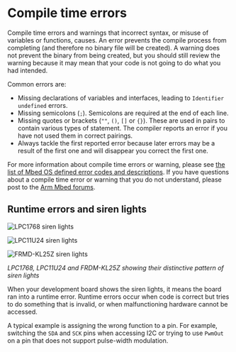 # Compile time errors

Compile time errors and warnings that incorrect syntax, or misuse of variables or functions, causes. An error prevents the compile process from completing (and therefore no binary file will be created). A warning does not prevent the binary from being created, but you should still review the warning because it may mean that your code is not going to do what you had intended.

Common errors are:

- Missing declarations of variables and interfaces, leading to `Identifier undefined` errors.
- Missing semicolons (`;`). Semicolons are required at the end of each line.
- Missing quotes or brackets (`""`, `()`, `[]` or `{}`). These are used in pairs to contain various types of statement. The compiler reports an error if you have not used them in correct pairings.
- Always tackle the first reported error because later errors may be a result of the first one and will disappear you correct the first one.

For more information about compile time errors or warning, please see [the list of Mbed OS defined error codes and descriptions](/docs/v5.9/reference/error-handling.html#list-of-mbed-os-defined-error-codes-and-descriptions). If you have questions about a compile time error or warning that you do not understand, please post to the [Arm Mbed forums](https://os.mbed.com/questions/).

## Runtime errors and siren lights

<span class="images">![LPC1768 siren lights](https://s3-us-west-2.amazonaws.com/mbed-os-docs-images/lights1.gif)</span>

<span class="images">![LPC11U24 siren lights](https://s3-us-west-2.amazonaws.com/mbed-os-docs-images/lights2.gif)</span>

<span class="images">![FRMD-KL25Z siren lights](https://s3-us-west-2.amazonaws.com/mbed-os-docs-images/lights3.gif)</span>

*LPC1768, LPC11U24 and FRDM-KL25Z showing their distinctive pattern of siren lights*

When your development board shows the siren lights, it means the board ran into a runtime error. Runtime errors occur when code is correct but tries to do something that is invalid, or when malfunctioning hardware cannot be accessed.

A typical example is assigning the wrong function to a pin. For example, switching the `SDA` and `SCK` pins when accessing I2C or trying to use `PwmOut` on a pin that does not support pulse-width modulation.
